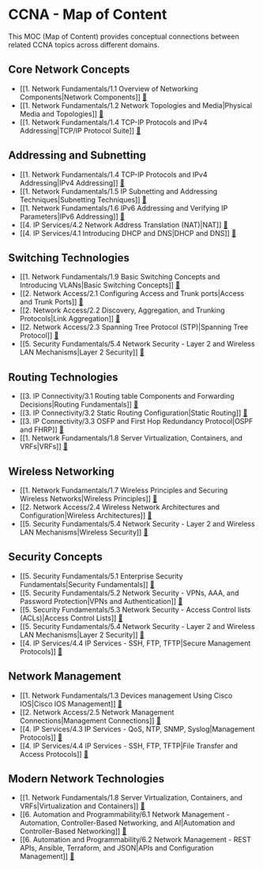 # CCNA - Map of Content

This MOC (Map of Content) provides conceptual connections between related CCNA topics across different domains.

## Core Network Concepts
- [[1. Network Fundamentals/1.1 Overview of Networking Components|Network Components]] [📝](./1.%20Network%20Fundamentals/1.1%20Overview%20of%20Networking%20Components.md)
- [[1. Network Fundamentals/1.2 Network Topologies and Media|Physical Media and Topologies]] [📝](./1.%20Network%20Fundamentals/1.2%20Network%20Topologies%20and%20Media.md)
- [[1. Network Fundamentals/1.4 TCP-IP Protocols and IPv4 Addressing|TCP/IP Protocol Suite]] [📝](./1.%20Network%20Fundamentals/1.4%20TCP-IP%20Protocols%20and%20IPv4%20Addressing.md)

## Addressing and Subnetting
- [[1. Network Fundamentals/1.4 TCP-IP Protocols and IPv4 Addressing|IPv4 Addressing]] [📝](./1.%20Network%20Fundamentals/1.4%20TCP-IP%20Protocols%20and%20IPv4%20Addressing.md)
- [[1. Network Fundamentals/1.5 IP Subnetting and Addressing Techniques|Subnetting Techniques]] [📝](./1.%20Network%20Fundamentals/1.5%20IP%20Subnetting%20and%20Addressing%20Techniques.md)
- [[1. Network Fundamentals/1.6 IPv6 Addressing and Verifying IP Parameters|IPv6 Addressing]] [📝](./1.%20Network%20Fundamentals/1.6%20IPv6%20Addressing%20and%20Verifying%20IP%20Parameters.md)
- [[4. IP Services/4.2 Network Address Translation (NAT)|NAT]] [📝](./4.%20IP%20Services/4.2%20Network%20Address%20Translation%20(NAT).md)
- [[4. IP Services/4.1 Introducing DHCP and DNS|DHCP and DNS]] [📝](./4.%20IP%20Services/4.1%20Introducing%20DHCP%20and%20DNS.md)

## Switching Technologies
- [[1. Network Fundamentals/1.9 Basic Switching Concepts and Introducing VLANs|Basic Switching Concepts]] [📝](./1.%20Network%20Fundamentals/1.9%20Basic%20Switching%20Concepts%20and%20Introducing%20VLANs.md)
- [[2. Network Access/2.1 Configuring Access and Trunk ports|Access and Trunk Ports]] [📝](./2.%20Network%20Access/2.1%20Configuring%20Access%20and%20Trunk%20ports.md)
- [[2. Network Access/2.2 Discovery, Aggregation, and Trunking Protocols|Link Aggregation]] [📝](./2.%20Network%20Access/2.2%20Discovery,%20Aggregation,%20and%20Trunking%20Protocols.md)
- [[2. Network Access/2.3 Spanning Tree Protocol (STP)|Spanning Tree Protocol]] [📝](./2.%20Network%20Access/2.3%20Spanning%20Tree%20Protocol%20(STP).md)
- [[5. Security Fundamentals/5.4 Network Security - Layer 2 and Wireless LAN Mechanisms|Layer 2 Security]] [📝](./5.%20Security%20Fundamentals/5.4%20Network%20Security%20-%20Layer%202%20and%20Wireless%20LAN%20Mechanisms.md)

## Routing Technologies
- [[3. IP Connectivity/3.1 Routing table Components and Forwarding Decisions|Routing Fundamentals]] [📝](./3.%20IP%20Connectivity/3.1%20Routing%20table%20Components%20and%20Forwarding%20Decisions.md)
- [[3. IP Connectivity/3.2 Static Routing Configuration|Static Routing]] [📝](./3.%20IP%20Connectivity/3.2%20Static%20Routing%20Configuration.md)
- [[3. IP Connectivity/3.3 OSFP and First Hop Redundancy Protocol|OSPF and FHRP]] [📝](./3.%20IP%20Connectivity/3.3%20OSFP%20and%20First%20Hop%20Redundancy%20Protocol.md)
- [[1. Network Fundamentals/1.8 Server Virtualization, Containers, and VRFs|VRFs]] [📝](./1.%20Network%20Fundamentals/1.8%20Server%20Virtualization,%20Containers,%20and%20VRFs.md)

## Wireless Networking
- [[1. Network Fundamentals/1.7 Wireless Principles and Securing Wireless Networks|Wireless Principles]] [📝](./1.%20Network%20Fundamentals/1.7%20Wireless%20Principles%20and%20Securing%20Wireless%20Networks.md)
- [[2. Network Access/2.4 Wireless Network Architectures and Configuration|Wireless Architectures]] [📝](./2.%20Network%20Access/2.4%20Wireless%20Network%20Architectures%20and%20Configuration.md)
- [[5. Security Fundamentals/5.4 Network Security - Layer 2 and Wireless LAN Mechanisms|Wireless Security]] [📝](./5.%20Security%20Fundamentals/5.4%20Network%20Security%20-%20Layer%202%20and%20Wireless%20LAN%20Mechanisms.md)

## Security Concepts
- [[5. Security Fundamentals/5.1 Enterprise Security Fundamentals|Security Fundamentals]] [📝](./5.%20Security%20Fundamentals/5.1%20Enterprise%20Security%20Fundamentals.md)
- [[5. Security Fundamentals/5.2 Network Security - VPNs, AAA, and Password Protection|VPNs and Authentication]] [📝](./5.%20Security%20Fundamentals/5.2%20Network%20Security%20-%20VPNs,%20AAA,%20and%20Password%20Protection.md)
- [[5. Security Fundamentals/5.3 Network Security - Access Control lists (ACLs)|Access Control Lists]] [📝](./5.%20Security%20Fundamentals/5.3%20Network%20Security%20-%20Access%20Control%20lists%20(ACLs).md)
- [[5. Security Fundamentals/5.4 Network Security - Layer 2 and Wireless LAN Mechanisms|Layer 2 Security]] [📝](./5.%20Security%20Fundamentals/5.4%20Network%20Security%20-%20Layer%202%20and%20Wireless%20LAN%20Mechanisms.md)
- [[4. IP Services/4.4 IP Services - SSH, FTP, TFTP|Secure Management Protocols]] [📝](./4.%20IP%20Services/4.4%20IP%20Services%20-%20SSH,%20FTP,%20TFTP.md)

## Network Management
- [[1. Network Fundamentals/1.3 Devices management Using Cisco IOS|Cisco IOS Management]] [📝](./1.%20Network%20Fundamentals/1.3%20Devices%20management%20Using%20Cisco%20IOS.md)
- [[2. Network Access/2.5 Network Management Connections|Management Connections]] [📝](./2.%20Network%20Access/2.5%20Network%20Management%20Connections.md)
- [[4. IP Services/4.3 IP Services - QoS, NTP, SNMP, Syslog|Management Protocols]] [📝](./4.%20IP%20Services/4.3%20IP%20Services%20-%20QoS,%20NTP,%20SNMP,%20Syslog.md)
- [[4. IP Services/4.4 IP Services - SSH, FTP, TFTP|File Transfer and Access Protocols]] [📝](./4.%20IP%20Services/4.4%20IP%20Services%20-%20SSH,%20FTP,%20TFTP.md)

## Modern Network Technologies
- [[1. Network Fundamentals/1.8 Server Virtualization, Containers, and VRFs|Virtualization and Containers]] [📝](./1.%20Network%20Fundamentals/1.8%20Server%20Virtualization,%20Containers,%20and%20VRFs.md)
- [[6. Automation and Programmability/6.1 Network Management - Automation, Controller-Based Networking, and AI|Automation and Controller-Based Networking]] [📝](./6.%20Automation%20and%20Programmability/6.1%20Network%20Management%20-%20Automation,%20Controller-Based%20Networking,%20and%20AI.md)
- [[6. Automation and Programmability/6.2 Network Management - REST APIs, Ansible, Terraform, and JSON|APIs and Configuration Management]] [📝](./6.%20Automation%20and%20Programmability/6.2%20Network%20Management%20-%20REST%20APIs,%20Ansible,%20Terraform,%20and%20JSON.md)
